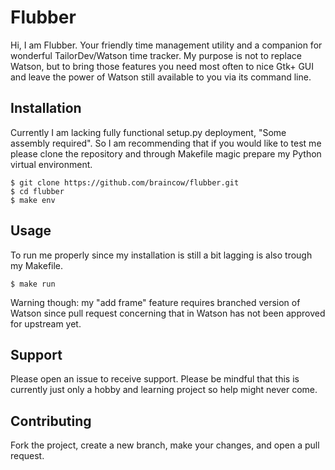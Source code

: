 # Flubber

Hi, I am Flubber. Your friendly time management utility and a companion for wonderful TailorDev/Watson time tracker. My purpose is not to replace Watson, but to bring those features you need most often to nice Gtk+ GUI and leave the power of Watson still available to you via its command line.

## Installation

Currently I am lacking fully functional setup.py deployment, "Some assembly required". So I am recommending that if you would like to test me please clone the repository and through Makefile magic prepare my Python virtual environment.

```
$ git clone https://github.com/braincow/flubber.git
$ cd flubber
$ make env
```

## Usage

To run me properly since my installation is still a bit lagging is also trough my Makefile.

```
$ make run
```

Warning though: my "add frame" feature requires branched version of Watson since pull request concerning that in Watson has not been approved for upstream yet.

## Support

Please open an issue to receive support. Please be mindful that this is currently just only a hobby and learning project so help might never come.

## Contributing

Fork the project, create a new branch, make your changes, and open a pull request.
